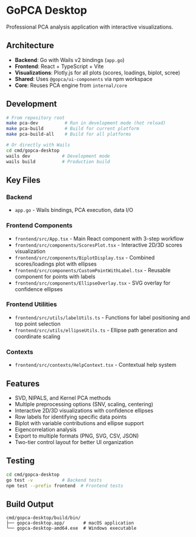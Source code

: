 # GoPCA Desktop

Professional PCA analysis application with interactive visualizations.

## Architecture

- **Backend**: Go with Wails v2 bindings (`app.go`)
- **Frontend**: React + TypeScript + Vite
- **Visualizations**: Plotly.js for all plots (scores, loadings, biplot, scree)
- **Shared**: Uses `@gopca/ui-components` via npm workspace
- **Core**: Reuses PCA engine from `internal/core`

## Development

```bash
# From repository root
make pca-dev          # Run in development mode (hot reload)
make pca-build        # Build for current platform  
make pca-build-all    # Build for all platforms

# Or directly with Wails
cd cmd/gopca-desktop
wails dev            # Development mode
wails build          # Production build
```

## Key Files

### Backend
- `app.go` - Wails bindings, PCA execution, data I/O

### Frontend Components
- `frontend/src/App.tsx` - Main React component with 3-step workflow
- `frontend/src/components/ScoresPlot.tsx` - Interactive 2D/3D scores visualization
- `frontend/src/components/BiplotDisplay.tsx` - Combined scores/loadings plot with ellipses
- `frontend/src/components/CustomPointWithLabel.tsx` - Reusable component for points with labels
- `frontend/src/components/EllipseOverlay.tsx` - SVG overlay for confidence ellipses

### Frontend Utilities
- `frontend/src/utils/labelUtils.ts` - Functions for label positioning and top point selection
- `frontend/src/utils/ellipseUtils.ts` - Ellipse path generation and coordinate scaling

### Contexts
- `frontend/src/contexts/HelpContext.tsx` - Contextual help system

## Features

- SVD, NIPALS, and Kernel PCA methods
- Multiple preprocessing options (SNV, scaling, centering)
- Interactive 2D/3D visualizations with confidence ellipses
- Row labels for identifying specific data points
- Biplot with variable contributions and ellipse support
- Eigencorrelation analysis
- Export to multiple formats (PNG, SVG, CSV, JSON)
- Two-tier control layout for better UI organization

## Testing

```bash
cd cmd/gopca-desktop
go test -v           # Backend tests
npm test --prefix frontend  # Frontend tests
```

## Build Output

```
cmd/gopca-desktop/build/bin/
├── gopca-desktop.app/       # macOS application
└── gopca-desktop-amd64.exe  # Windows executable
```